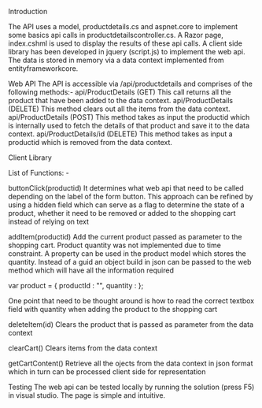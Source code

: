 Introduction

The API uses a model, productdetails.cs and aspnet.core to implement some basics api calls in productdetailscontroller.cs.
 A Razor page, index.cshml is used to display the results of these api calls.
 A client side library has been developed in jquery (script.js) to implement the web api.
The data is stored in memory via a data context implemented from entityframeworkcore.

Web API
The API is accessible via /api/productdetails and comprises of the following methods:-
api/ProductDetails (GET)
This call returns all the product that have been added to the data context.
api/ProductDetails (DELETE)
This method clears out all the items from the data context.
api/ProductDetails (POST)
This method takes as input the productid which is internally used to fetch the details of that product and save it to the data context.
api/ProductDetails/id (DELETE)
This method takes as input a productid which is removed from the data context.

Client Library

List of Functions: -

buttonClick(productid)
It determines what web api that need to be called depending on the label of the form button. This approach can be refined by using a hidden field which can serve as a flag to determine the state of a product, whether it need to be removed or added to the shopping cart instead of relying on text

addItem(productid)
Add the current product passed as parameter to the shopping cart. Product quantity was not implemented due to time constraint. A property can be used in the product model which stores the quantity. Instead of a guid an object build in json can be passed to the web method which will have all the information required

var product = {  productId : "<Guid>", quantity : <qty> };
 
One point that need to be thought around is how to read the correct textbox field with quantity when adding the product to the shopping cart

deleteItem(id)
Clears the product that is passed as parameter from the data context

clearCart()
Clears items from the data context

getCartContent()
Retrieve all the ojects from the data context in json format which in turn can be processed client side for representation

Testing
The web api can be tested locally by running the solution (press F5) in visual studio. The page is simple and intuitive.

 





